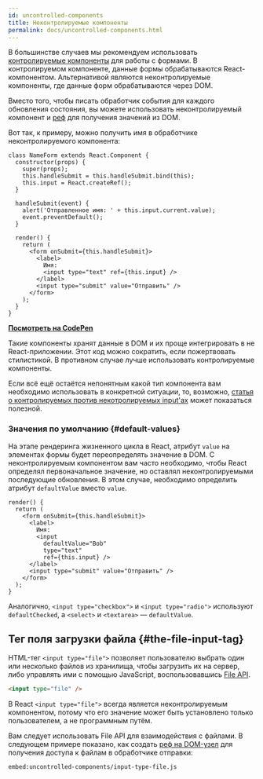 ```yaml
---
id: uncontrolled-components
title: Неконтролируемые компоненты
permalink: docs/uncontrolled-components.html
---
```


В большинстве случаев мы рекомендуем использовать [контролируемые компоненты](/docs/forms.html) для работы с формами. В контролируемом компоненте, данные формы обрабатываются React-компонентом. Альтернативой являются неконтролируемые компоненты, где данные форм обрабатываются через DOM.

Вместо того, чтобы писать обработчик события для каждого обновления состояния, вы можете использовать неконтролируемый компонент и [реф](/docs/refs-and-the-dom.html) для получения значений из DOM.

Вот так, к примеру, можно получить имя в обработчике неконтролируемого компонента:

```javascript{5,9,18}
class NameForm extends React.Component {
  constructor(props) {
    super(props);
    this.handleSubmit = this.handleSubmit.bind(this);
    this.input = React.createRef();
  }

  handleSubmit(event) {
    alert('Отправленное имя: ' + this.input.current.value);
    event.preventDefault();
  }

  render() {
    return (
      <form onSubmit={this.handleSubmit}>
        <label>
          Имя:
          <input type="text" ref={this.input} />
        </label>
        <input type="submit" value="Отправить" />
      </form>
    );
  }
}
```

[**Посмотреть на CodePen**](https://codepen.io/gaearon/pen/WooRWa?editors=0010)

Такие компоненты хранят данные в DOM и их проще интегрировать в не React-приложении. Этот код можно сократить, если пожертвовать стилистикой. В противном случае лучше использовать контролируемые компоненты.

Если всё ещё остаётся непонятным какой тип компонента вам необходимо использовать в конкретной ситуации, то, возможно, [статья о контролируемых против некотролируемых input'ах](http://goshakkk.name/controlled-vs-uncontrolled-inputs-react/) может показаться полезной.

### Значения по умолчанию {#default-values}

На этапе рендеринга жизненного цикла в React, атрибут `value` на элементах формы будет переопределять значение в DOM. С неконтролируемым компонентом вам часто необходимо, чтобы React определял первоначальное значение, но оставлял неконтролируемыми последующие обновления. В этом случае, необходимо определить атрибут `defaultValue` вместо `value`.

```javascript{7}
render() {
  return (
    <form onSubmit={this.handleSubmit}>
      <label>
        Имя:
        <input
          defaultValue="Bob"
          type="text"
          ref={this.input} />
      </label>
      <input type="submit" value="Отправить" />
    </form>
  );
}
```

Аналогично, `<input type="checkbox">` и `<input type="radio">` используют `defaultChecked`, а `<select>` и `<textarea>` — `defaultValue`.

## Тег поля загрузки файла {#the-file-input-tag}

HTML-тег `<input type="file">` позволяет пользователю выбрать один или несколько файлов из хранилища, чтобы загрузить их на сервер, либо управлять ими с помощью JavaScript, воспользовавшись [File API](https://developer.mozilla.org/ru/docs/Web/API/File/Using_files_from_web_applications).

```html
<input type="file" />
```

В React `<input type="file">` всегда является неконтролируемым компонентом, потому что его значение может быть установлено только пользователем, а не программным путём.

Вам следует использовать File API для взаимодействия с файлами. В следующем примере показано, как создать [реф на DOM-узел](/docs/refs-and-the-dom.html) для получения доступа к файлам в обработчике отправки:

`embed:uncontrolled-components/input-type-file.js`

[](codepen://uncontrolled-components/input-type-file)

